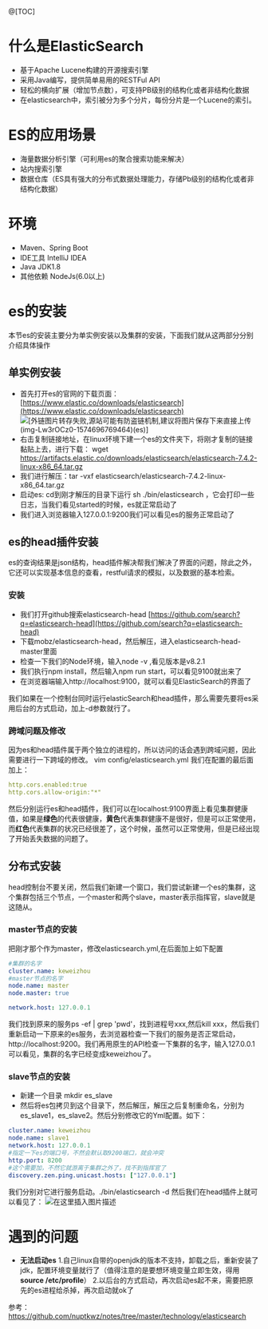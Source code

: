 @[TOC]
# 什么是ElasticSearch
 - 基于Apache Lucene构建的开源搜索引擎
 - 采用Java编写，提供简单易用的RESTFul API
 - 轻松的横向扩展（增加节点数），可支持PB级别的结构化或者非结构化数据
 - 在elasticsearch中，索引被分为多个分片，每份分片是一个Lucene的索引。
#  ES的应用场景
 - 海量数据分析引擎（可利用es的聚合搜索功能来解决）
 - 站内搜索引擎
 - 数据仓库（ES具有强大的分布式数据处理能力，存储Pb级别的结构化或者非结构化数据）
# 环境
 - Maven、Spring Boot
 - IDE工具 IntelliJ IDEA
 - Java JDK1.8
 - 其他依赖 NodeJs(6.0以上)

# es的安装
本节es的安装主要分为单实例安装以及集群的安装，下面我们就从这两部分分别介绍具体操作
## 单实例安装

 - 首先打开es的官网的下载页面：[https://www.elastic.co/downloads/elasticsearch](https://www.elastic.co/downloads/elasticsearch)
![\[外链图片转存失败,源站可能有防盗链机制,建议将图片保存下来直接上传(img-Lw3rOCz0-1574696769464)(es)\]](https://upload-images.jianshu.io/upload_images/9905084-b51ac4e76c3a1078?imageMogr2/auto-orient/strip%7CimageView2/2/w/1240)
 - 右击复制链接地址，在linux环境下建一个es的文件夹下，将刚才复制的链接黏贴上去，进行下载：
 wget https://artifacts.elastic.co/downloads/elasticsearch/elasticsearch-7.4.2-linux-x86_64.tar.gz
 - 我们进行解压：tar -vxf elasticsearch/elasticsearch-7.4.2-linux-x86_64.tar.gz
 - 启动es: cd到刚才解压的目录下运行  sh ./bin/elasticsearch ，它会打印一些日志，当我们看见started的时候，es就正常启动了
 - 我们进入浏览器输入127.0.0.1:9200我们可以看见es的服务正常启动了

## es的head插件安装
es的查询结果是json结构，head插件解决帮我们解决了界面的问题，除此之外，它还可以实现基本信息的查看，restful请求的模拟，以及数据的基本检索。
### 安装
 - 我们打开github搜索elasticsearch-head
[https://github.com/search?q=elasticsearch-head](https://github.com/search?q=elasticsearch-head)
 - 下载mobz/elasticsearch-head，然后解压，进入elasticsearch-head-master里面
 - 检查一下我们的Node环境，输入node -v ,看见版本是v8.2.1
 - 我们执行npm install，然后输入npm run start，可以看见9100就出来了
 - 在浏览器端输入http://localhost:9100，就可以看见ElasticSearch的界面了

我们如果在一个控制台同时运行elasticSearch和head插件，那么需要先要将es采用后台的方式启动，加上-d参数就行了。
### 跨域问题及修改
因为es和head插件属于两个独立的进程的，所以访问的话会遇到跨域问题，因此需要进行一下跨域的修改。
  vim config/elasticsearch.yml 我们在配置的最后面加上：
```yml
http.cors.enabled:true
http.cors.allow-origin:"*"
```
然后分别运行es和head插件，我们可以在localhost:9100界面上看见集群健康值，如果是**绿色**的代表很健康，**黄色**代表集群健康不是很好，但是可以正常使用，而**红色**代表集群的状况已经很差了，这个时候，虽然可以正常使用，但是已经出现了开始丢失数据的问题了。
## 分布式安装
head控制台不要关闭，然后我们新建一个窗口，我们尝试新建一个es的集群，这个集群包括三个节点，一个master和两个slave，master表示指挥官，slave就是这随从。
### master节点的安装
 把刚才那个作为master，修改elasticsearch.yml,在后面加上如下配置
```yaml
#集群的名字
cluster.name: keweizhou
#master节点的名字
node.name: master
node.master: true

network.host: 127.0.0.1
```
我们找到原来的服务ps -ef | grep 'pwd'，找到进程号xxx,然后kill xxx，然后我们重新启动一下原来的es服务，去浏览器检查一下我们的服务是否正常启动，http://localhost:9200。我们再用原生的API检查一下集群的名字，输入127.0.0.1可以看见，集群的名字已经变成keweizhou了。
### slave节点的安装
 - 新建一个目录 mkdir es_slave
 - 然后将es包拷贝到这个目录下，然后解压，解压之后复制重命名，分别为es_slave1，es_slave2。然后分别修改它的Yml配置。如下：
```yaml
cluster.name: keweizhou
node.name: slave1
network.host: 127.0.0.1
#指定一下es的端口号，不然会默认取9200端口，就会冲突
http.port: 8200
#这个需要加，不然它就游离于集群之外了，找不到指挥官了
discovery.zen.ping.unicast.hosts: ["127.0.0.1"]
```
我们分别对它进行服务启动。./bin/elasticsearch -d
然后我们在head插件上就可以看见了：
![在这里插入图片描述](https://upload-images.jianshu.io/upload_images/9905084-8bddf20d48f8dd1c?imageMogr2/auto-orient/strip%7CimageView2/2/w/1240)
# 遇到的问题
 - **无法启动es**
 1.自己linux自带的openjdk的版本不支持，卸载之后，重新安装了jdk，配置环境变量就行了（值得注意的是要想环境变量立即生效，得用**source /etc/profile**）
 2.以后台的方式启动，再次启动es起不来，需要把原先的es进程给杀掉，再次启动就ok了

 参考：https://github.com/nuptkwz/notes/tree/master/technology/elasticsearch
